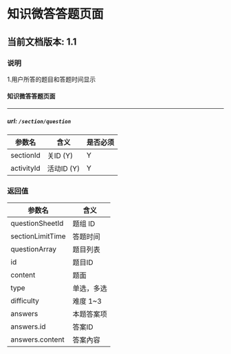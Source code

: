 # 知识微答答题页面

## 当前文档版本: 1.1

### 说明
1.用户所答的题目和答题时间显示

#### 知识微答答题页面
--------------------------------
##### url: `/section/question`

参数名    | 含义    | 是否必须
-------|--------|-----
sectionId  | 关ID (Y)  | Y
activityId  | 活动ID (Y)  | Y


###  返回值

参数名  | 含义
-------------|-------------
questionSheetId |题组 ID
sectionLimitTime|答题时间
questionArray| 题目列表
id|题目ID
content | 题面
type  |单选，多选
difficulty | 难度 1~3
answers | 本题答案项
answers.id | 答案ID
answers.content | 答案內容
